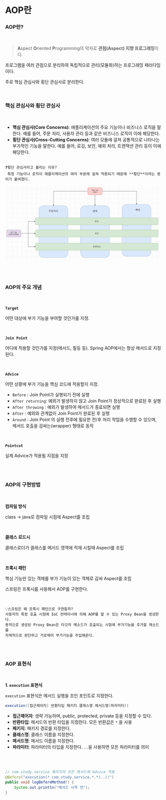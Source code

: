 # AOP란

### AOP란?

<br>

>**A**spect **O**riented **P**rogramming의 약자로 **관점(Aspect) 지향 프로그래밍**이다.

프로그램을 여러 관점으로 분리하여 독립적으로 관리(모듈화)하는 프로그래밍 패러다임이다.

주로 핵심 관심사와 횡단 관심사로 분리한다.

<br>

### 핵심 관심사와 횡단 관심사

<br>

- **핵심 관심사(Core Concerns)**: 애플리케이션의 주요 기능이나 비즈니스 로직을 말한다. 예를 들어, 주문 처리, 사용자 관리 등과 같은 비즈니스 로직이 이에 해당한다.
- **횡단 관심사(Cross-Cutting Concerns)**: 여러 모듈에 걸쳐 공통적으로 나타나는 부가적인 기능을 말한다. 예를 들어, 로깅, 보안, 예외 처리, 트랜잭션 관리 등이 이에 해당한다.


```

❓횡단 관심사라고 불리는 이유?
 특정 기능이나 로직이 애플리케이션의 여러 부분에 걸쳐 적용되기 때문에 **횡단**이라는 용어가 붙여졌다.
```

![Untitled](/Spring/img/aop.png)


<br><br>

### AOP의 주요 개념

<br>

**`Target`** 

어떤 대상에 부가 기능을 부여할 것인가를 지정.

<br>

**`Join Point`**

어디에 적용할 것인가를 지정(메서드, 필등 등).
Spring AOP에서는 항상 메서드로 지정된다.

<br>

**`Advice`**

어떤 상황에 부가 기능을 핵심 코드에 적용할지 지정.

- `Before` : Join Point가 실행되기 전에 실행
- `After returning`: 예외가 발생하지 않고 Join Point가 정상적으로 완료된 후 실행
- `After throwing` : 예외가 발생하여 메서드가 종료되면 실행
- `After` : 예외와 관계없이 Join Point가 완료된 후 실행
- `Around` :  Join Point 의 실행 전후에 필요한 전/후 처리 작업을 수행할 수 있으며, 메서드 호출을 감싸는(wrapper) 형태로 동작

<br>

**`Pointcut`** 

실제 Advice가 적용될 지점을 지정

<br><br>

### AOP의 구현방법

<br>

**컴파일 방식**

class → java로 컴파일 시점에 Aspect를 조립 

<br>

**클래스 로드시**

클래스로더가 클래스를 메서드 영역에 적재 시킬때 Aspect를 조립

<br>

**프록시 패턴**

핵심 기능만 있는 객체를 부가 기능이 있는 객체로 감싸 Aspect를 조립

스프링은 프록시를 사용해서 AOP를 구현한다.

<br>

```
💡스프링은 왜 프록시 패턴으로 구현할까?
사용자의 특정 호출 시점에 IoC 컨테이너에 의해 AOP를 할 수 있는 Proxy Bean을 생성한다. 
동적으로 생성된 Proxy Bean은 타깃의 메소드가 호출되는 시점에 부가기능을 추가할 메소드를 
자체적으로 판단하고 가로채어 부가기능을 주입해준다.
```

<br><br>

### AOP 표현식

<br>


**1. `execution` 표현식**

`execution` 표현식은 메서드 실행을 조인 포인트로 지정한다. 

```java
execution([접근제어자] 반환타입 패키지.클래스명.메서드명(파라미터))
```

- **접근제어자**: 생략 가능하며, public, protected, private 등을 지정할 수 있다.
- **반환타입**: 메서드의 반환 타입을 지정한다.  모든 반환값은 `*` 을 사용
- **패키지**: 패키지 경로를 지정한다.
- **클래스명**: 클래스 이름을 지정한다.
- **메서드명**: 메서드 이름을 지정한다.
- **파라미터**: 파라미터의 타입을 지정한다. `..`을 사용하면 모든 파라미터를 의미

<br>

```java

// com.study.service 패키지의 모든 메서드에 Advice 적용
@Before("execution(* com.study.service.*.*(..))")
public void logBeforeMethod() {
    System.out.println("메서드 시작 전");
}
```
